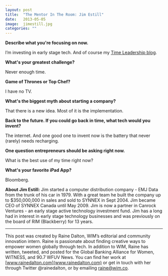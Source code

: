 ```yaml
---
layout: post
title:  "The Mentor In The Room: Jim Estill"
date:   2013-05-05
image:  jimestill.jpg
categories: ""
---
```


**Describe what you're focusing on now.**

I’m investing in early stage tech. And of course my [Time Leadership blog](http://www.jimestill.com/).


**What's your greatest challenge?**

Never enough time.

 
**Game of Thrones or Top Chef?**

I have no TV.


**What's the biggest myth about starting a company?**

That there is a new idea. Most of it is the implementation.

 
**Back to the future. If you could go back in time, what tech would you invent?**

The internet. And one good one to invent now is the battery that never (rarely) needs recharging.


**One question entrepreneurs should be asking right now.**

What is the best use of my time right now?


**What's your favorite iPad App?**

Bloomberg. 

**About Jim Estill:** Jim started a computer distribution company - EMJ Data from the trunk of his car in 1979. With a great team he built the company up to $350,000,000 in sales and sold to SYNNEX in Sept 2004. Jim became CEO of SYNNEX Canada until May 2009. Jim is now a partner in Canrock Ventures - an early stage active technology investment fund. Jim has a long had in interest in early stage technology businesses and was previously on the board of RIM (Blackberry) for 13 years.


 ______________________________________________________                                                                                       

This post was created by Raine Dalton, WIM’s editorial and community innovation intern. Raine is passionate about finding creative ways to empower women globally through tech. In addition to WIM, Raine has written, tweeted, and posted for the Global Banking Alliance for Women, WITNESS, and 90.7 WFUV News. You can find her work at [www.rainedalton.com](www.rainedalton.com) or get in touch with her through Twitter @rainedalton, or by emailing [raine@wim.co](mailto:raine@wim.co).  


